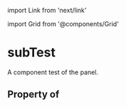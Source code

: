 import Link from 'next/link'
  
import Grid from '@components/Grid'

# subTest

A component test of the panel.

## Property of



